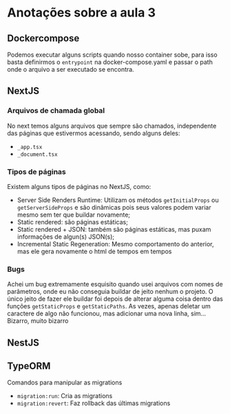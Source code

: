 # Anotações sobre a aula 3

## Dockercompose

Podemos executar alguns scripts quando nosso container sobe, para isso basta definirmos o `entrypoint` na docker-compose.yaml e passar o path onde o arquivo a ser executado se encontra.

## NextJS

### Arquivos de chamada global

No next temos alguns arquivos que sempre são chamados, independente das páginas que estivermos acessando, sendo alguns deles:
- `_app.tsx`
- `_document.tsx`

### Tipos de páginas

Existem alguns tipos de páginas no NextJS, como:
- Server Side Renders Runtime: Utilizam os métodos `getInitialProps` ou `getServerSideProps` e são dinâmicas pois seus valores podem variar mesmo sem ter que buildar novamente;
- Static rendered: são páginas estáticas;
- Static rendered + JSON: também são páginas estáticas, mas puxam informações de algun(s) JSON(s);
- Incremental Static Regeneration: Mesmo comportamento do anterior, mas ele gera novamente o html de tempos em tempos

### Bugs

Achei um bug extremamente esquisito quando usei arquivos com nomes de parâmetros, onde eu não conseguia buildar de jeito nenhum o projeto. O único jeito de fazer ele buildar foi depois de alterar alguma coisa dentro das funções `getStaticProps` e `getStaticPaths`. As vezes, apenas deletar um caractere de algo não funcionou, mas adicionar uma nova linha, sim... Bizarro, muito bizarro

## NestJS

## TypeORM

Comandos para manipular as migrations
- `migration:run`: Cria as migrations
- `migration:revert`: Faz rollback das últimas migrations